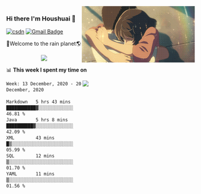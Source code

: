 <img  align='right' height="150" src="https://github.com/LikeRainDay/LikeRainDay/blob/master/pic/img_rain_1.gif?raw=true">



### Hi there I'm Houshuai :lemon:

[![csdn](https://img.shields.io/badge/-csdn-c14438?style=flat-square&logo=c&logoColor=white)](https://blog.csdn.net/qq_15807167)
[![Gmail Badge](https://img.shields.io/badge/-gmail-c14438?style=flat-square&logo=Gmail&logoColor=white&link=mailto:houshuai0816@gmail.com)](mailto:houshuai0816@gmail.com)

🚀Welcome to the rain planet🌎

<center>
<img align='center'  src="https://source.unsplash.com/random/1200x600">
</center>

📊 **This week I spent my time on**

<img align='right'   width="300" src="https://github-readme-stats.vercel.app/api?username=LikeRainDay&show_icons=true&title_color=fff&icon_color=79ff97&text_color=9f9f9f&bg_color=151515">

<!--START_SECTION:waka-->
```text
Week: 13 December, 2020 - 20 December, 2020

Markdown   5 hrs 43 mins   ███████████▓░░░░░░░░░░░░░   46.81 % 
Java       5 hrs 8 mins    ██████████▓░░░░░░░░░░░░░░   42.09 % 
XML        43 mins         █▒░░░░░░░░░░░░░░░░░░░░░░░   05.99 % 
SQL        12 mins         ▒░░░░░░░░░░░░░░░░░░░░░░░░   01.70 % 
YAML       11 mins         ▒░░░░░░░░░░░░░░░░░░░░░░░░   01.56 % 
```
<!--END_SECTION:waka-->
